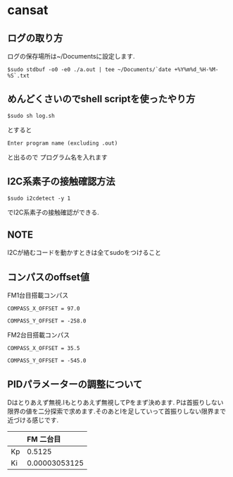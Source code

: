 # cansat

## ログの取り方

ログの保存場所は~/Documentsに設定します.


```shell
$sudo stdbuf -o0 -e0 ./a.out | tee ~/Documents/`date +%Y%m%d_%H-%M-%S`.txt
```

## めんどくさいのでshell scriptを使ったやり方

```shell
$sudo sh log.sh
```
とすると
```shell
Enter program name (excluding .out)
```
と出るので
プログラム名を入れます

## I2C系素子の接触確認方法

```shell
$sudo i2cdetect -y 1
```

でI2C系素子の接触確認ができる.

## NOTE

I2Cが絡むコードを動かすときは全てsudoをつけること

## コンパスのoffset値
FM1台目搭載コンパス

`COMPASS_X_OFFSET = 97.0`

`COMPASS_Y_OFFSET = -258.0`

FM2台目搭載コンパス

`COMPASS_X_OFFSET = 35.5`

`COMPASS_Y_OFFSET = -545.0`

## PIDパラメーターの調整について

Dはとりあえず無視.Iもとりあえず無視してPをまず決めます.
Pは首振りしない限界の値を二分探索で求めます.そのあとIを足していって首振りしない限界まで近づける感じです.

||FM 二台目|
|:--|:--|
|Kp|0.5125|
|Ki|0.00003053125|
